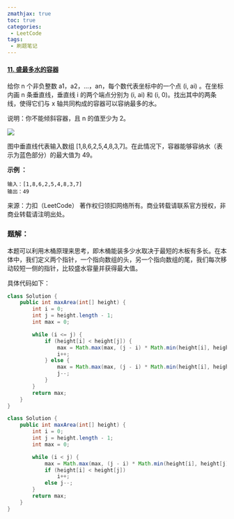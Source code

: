 ```yaml
---
zmathjax: true
toc: true
categories:
 - LeetCode
tags:
 - 刷题笔记
---
```


#### [11. 盛最多水的容器](https://leetcode-cn.com/problems/container-with-most-water/)

给你 n 个非负整数 a1，a2，...，an，每个数代表坐标中的一个点 (i, ai) 。在坐标内画 n 条垂直线，垂直线 i 的两个端点分别为 (i, ai) 和 (i, 0)。找出其中的两条线，使得它们与 x 轴共同构成的容器可以容纳最多的水。

说明：你不能倾斜容器，且 n 的值至少为 2。

<!--more-->

![](https://aliyun-lc-upload.oss-cn-hangzhou.aliyuncs.com/aliyun-lc-upload/uploads/2018/07/25/question_11.jpg)

图中垂直线代表输入数组 [1,8,6,2,5,4,8,3,7]。在此情况下，容器能够容纳水（表示为蓝色部分）的最大值为 49。

**示例 ：**

```
输入：[1,8,6,2,5,4,8,3,7]
输出：49
```

来源：力扣（LeetCode）
著作权归领扣网络所有。商业转载请联系官方授权，非商业转载请注明出处。

### 题解：

本题可以利用木桶原理来思考，即木桶能装多少水取决于最短的木板有多长。在本体中，我们定义两个指针，一个指向数组的头，另一个指向数组的尾，我们每次移动较短一侧的指针，比较盛水容量并获得最大值。

具体代码如下：

```java
class Solution {
    public int maxArea(int[] height) {
        int i = 0;
        int j = height.length - 1;
        int max = 0;

        while (i <= j) {
            if (height[i] < height[j]) {
                max = Math.max(max, (j - i) * Math.min(height[i], height[j]));
                i++;
            } else {
                max = Math.max(max, (j - i) * Math.min(height[i], height[j]));
                j--;
            }
        }
        return max;
    }
}
```



```java
class Solution {
    public int maxArea(int[] height) {
        int i = 0;
        int j = height.length - 1;
        int max = 0;

        while (i < j) {
            max = Math.max(max, (j - i) * Math.min(height[i], height[j]));
            if (height[i] < height[j])
                i++;
            else j--;
        }
        return max;
    }
}
```

